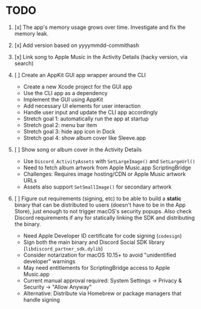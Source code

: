 # TODO

1. [x] The app's memory usage grows over time. Investigate and fix the memory leak.

2. [x] Add version based on yyyymmdd-commithash

3. [x] Link song to Apple Music in the Activity Details (hacky version, via search)

4. [ ] Create an AppKit GUI app wrapper around the CLI
    - Create a new Xcode project for the GUI app
    - Use the CLI app as a dependency
    - Implement the GUI using AppKit
    - Add necessary UI elements for user interaction
    - Handle user input and update the CLI app accordingly
    - Stretch goal 1: automatically run the app at startup
    - Stretch goal 2: menu bar item
    - Stretch goal 3: hide app icon in Dock
    - Stretch goal 4: show album cover like Sleeve.app

5. [ ] Show song or album cover in the Activity Details
   - Use `Discord_ActivityAssets` with `SetLargeImage()` and `SetLargeUrl()`
   - Need to fetch album artwork from Apple Music.app ScriptingBridge
   - Challenges: Requires image hosting/CDN or Apple Music artwork URLs
   - Assets also support `SetSmallImage()` for secondary artwork

6. [ ] Figure out requirements (signing, etc) to be able to build a **static** binary that can be
       distributed to users (doesn't have to be in the App Store), just enough to not trigger macOS's
       security popups. Also check Discord requirements if any for statically linking the SDK and
       distributing the binary.
   - Need Apple Developer ID certificate for code signing (`codesign`)
   - Sign both the main binary and Discord Social SDK library (`libdiscord_partner_sdk.dylib`)
   - Consider notarization for macOS 10.15+ to avoid "unidentified developer" warnings
   - May need entitlements for ScriptingBridge access to Apple Music.app
   - Current manual approval required: System Settings → Privacy & Security → "Allow Anyway"
   - Alternative: Distribute via Homebrew or package managers that handle signing
